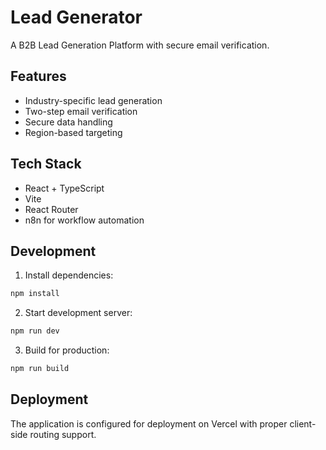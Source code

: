 # Lead Generator

A B2B Lead Generation Platform with secure email verification.

## Features

- Industry-specific lead generation
- Two-step email verification
- Secure data handling
- Region-based targeting

## Tech Stack

- React + TypeScript
- Vite
- React Router
- n8n for workflow automation

## Development

1. Install dependencies:
```bash
npm install
```

2. Start development server:
```bash
npm run dev
```

3. Build for production:
```bash
npm run build
```

## Deployment

The application is configured for deployment on Vercel with proper client-side routing support.
